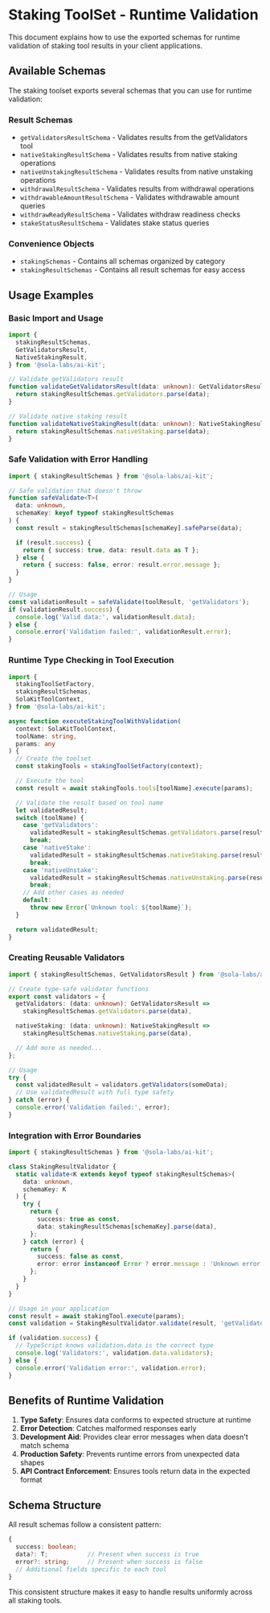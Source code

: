 # Staking ToolSet - Runtime Validation

This document explains how to use the exported schemas for runtime validation of staking tool results in your client applications.

## Available Schemas

The staking toolset exports several schemas that you can use for runtime validation:

### Result Schemas

- `getValidatorsResultSchema` - Validates results from the getValidators tool
- `nativeStakingResultSchema` - Validates results from native staking operations
- `nativeUnstakingResultSchema` - Validates results from native unstaking operations
- `withdrawalResultSchema` - Validates results from withdrawal operations
- `withdrawableAmountResultSchema` - Validates withdrawable amount queries
- `withdrawReadyResultSchema` - Validates withdraw readiness checks
- `stakeStatusResultSchema` - Validates stake status queries

### Convenience Objects

- `stakingSchemas` - Contains all schemas organized by category
- `stakingResultSchemas` - Contains all result schemas for easy access

## Usage Examples

### Basic Import and Usage

```typescript
import {
  stakingResultSchemas,
  GetValidatorsResult,
  NativeStakingResult,
} from '@sola-labs/ai-kit';

// Validate getValidators result
function validateGetValidatorsResult(data: unknown): GetValidatorsResult {
  return stakingResultSchemas.getValidators.parse(data);
}

// Validate native staking result
function validateNativeStakingResult(data: unknown): NativeStakingResult {
  return stakingResultSchemas.nativeStaking.parse(data);
}
```

### Safe Validation with Error Handling

```typescript
import { stakingResultSchemas } from '@sola-labs/ai-kit';

// Safe validation that doesn't throw
function safeValidate<T>(
  data: unknown,
  schemaKey: keyof typeof stakingResultSchemas
) {
  const result = stakingResultSchemas[schemaKey].safeParse(data);

  if (result.success) {
    return { success: true, data: result.data as T };
  } else {
    return { success: false, error: result.error.message };
  }
}

// Usage
const validationResult = safeValidate(toolResult, 'getValidators');
if (validationResult.success) {
  console.log('Valid data:', validationResult.data);
} else {
  console.error('Validation failed:', validationResult.error);
}
```

### Runtime Type Checking in Tool Execution

```typescript
import {
  stakingToolSetFactory,
  stakingResultSchemas,
  SolaKitToolContext,
} from '@sola-labs/ai-kit';

async function executeStakingToolWithValidation(
  context: SolaKitToolContext,
  toolName: string,
  params: any
) {
  // Create the toolset
  const stakingTools = stakingToolSetFactory(context);

  // Execute the tool
  const result = await stakingTools.tools[toolName].execute(params);

  // Validate the result based on tool name
  let validatedResult;
  switch (toolName) {
    case 'getValidators':
      validatedResult = stakingResultSchemas.getValidators.parse(result);
      break;
    case 'nativeStake':
      validatedResult = stakingResultSchemas.nativeStaking.parse(result);
      break;
    case 'nativeUnstake':
      validatedResult = stakingResultSchemas.nativeUnstaking.parse(result);
      break;
    // Add other cases as needed
    default:
      throw new Error(`Unknown tool: ${toolName}`);
  }

  return validatedResult;
}
```

### Creating Reusable Validators

```typescript
import { stakingResultSchemas, GetValidatorsResult } from '@sola-labs/ai-kit';

// Create type-safe validator functions
export const validators = {
  getValidators: (data: unknown): GetValidatorsResult =>
    stakingResultSchemas.getValidators.parse(data),

  nativeStaking: (data: unknown): NativeStakingResult =>
    stakingResultSchemas.nativeStaking.parse(data),

  // Add more as needed...
};

// Usage
try {
  const validatedResult = validators.getValidators(someData);
  // Use validatedResult with full type safety
} catch (error) {
  console.error('Validation failed:', error);
}
```

### Integration with Error Boundaries

```typescript
import { stakingResultSchemas } from '@sola-labs/ai-kit';

class StakingResultValidator {
  static validate<K extends keyof typeof stakingResultSchemas>(
    data: unknown,
    schemaKey: K
  ) {
    try {
      return {
        success: true as const,
        data: stakingResultSchemas[schemaKey].parse(data),
      };
    } catch (error) {
      return {
        success: false as const,
        error: error instanceof Error ? error.message : 'Unknown error',
      };
    }
  }
}

// Usage in your application
const result = await stakingTool.execute(params);
const validation = StakingResultValidator.validate(result, 'getValidators');

if (validation.success) {
  // TypeScript knows validation.data is the correct type
  console.log('Validators:', validation.data.validators);
} else {
  console.error('Validation error:', validation.error);
}
```

## Benefits of Runtime Validation

1. **Type Safety**: Ensures data conforms to expected structure at runtime
2. **Error Detection**: Catches malformed responses early
3. **Development Aid**: Provides clear error messages when data doesn't match schema
4. **Production Safety**: Prevents runtime errors from unexpected data shapes
5. **API Contract Enforcement**: Ensures tools return data in the expected format

## Schema Structure

All result schemas follow a consistent pattern:

```typescript
{
  success: boolean;
  data?: T;           // Present when success is true
  error?: string;     // Present when success is false
  // Additional fields specific to each tool
}
```

This consistent structure makes it easy to handle results uniformly across all staking tools.
